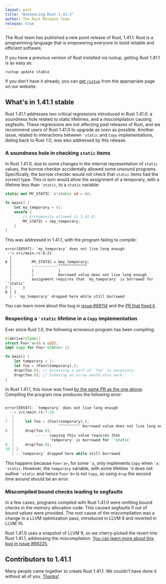 ```yaml
---
layout: post
title: "Announcing Rust 1.41.1"
author: The Rust Release Team
release: true
---
```


The Rust team has published a new point release of Rust, 1.41.1.
Rust is a programming language that is empowering everyone to build reliable and efficient software.

If you have a previous version of Rust installed via rustup, getting Rust 1.41.1 is as easy as:

```console
rustup update stable
```

If you don't have it already, you can [get `rustup`][install] from the appropriate page on our website.

[install]: https://www.rust-lang.org/tools/install

## What's in 1.41.1 stable

Rust 1.41.1 addresses two critical regressions introduced in Rust 1.41.0:
a soundness hole related to static lifetimes, and a miscompilation causing segfaults.
These regressions are not affecting past releases of Rust,
and we recommend users of Rust 1.41.0 to upgrade as soon as possible.
Another issue, related to interactions between `'static` and `Copy` implementations,
dating back to Rust 1.0, was also addressed by this release.

### A soundness hole in checking `static` items

In Rust 1.41.0, due to some changes in the internal representation of `static` values,
the borrow checker accidentally allowed some unsound programs.
Specifically, the borrow checker would not check that `static` items had the correct type.
This in turn would allow the assignment of a temporary,
with a lifetime less than `'static`, to a `static` variable:

```rust
static mut MY_STATIC: &'static u8 = &0;

fn main() {
    let my_temporary = 42;
    unsafe {
        // Erroneously allowed in 1.41.0:
        MY_STATIC = &my_temporary;
    }
}
```

This was addressed in 1.41.1, with the program failing to compile:
```
error[E0597]: `my_temporary` does not live long enough
 --> src/main.rs:6:21
  |
6 |         MY_STATIC = &my_temporary;
  |         ------------^^^^^^^^^^^^^
  |         |           |
  |         |           borrowed value does not live long enough
  |         assignment requires that `my_temporary` is borrowed for `'static`
7 |     }
8 | }
  | - `my_temporary` dropped here while still borrowed

```

You can learn more about this bug in [issue #69114][69114] and the [PR that fixed it][pr_69145].

[69114]: https://github.com/rust-lang/rust/issues/69114
[pr_69145]: https://github.com/rust-lang/rust/pull/69145

### Respecting a `'static` lifetime in a `Copy` implementation

[1.40.0_post]: https://blog.rust-lang.org/2019/12/19/Rust-1.40.0.html#borrow-check-migration-warnings-are-hard-errors-in-rust-2015

Ever since Rust 1.0, the following erroneous program has been compiling:

```rust
#[derive(Clone)]
struct Foo<'a>(&'a u32);
impl Copy for Foo<'static> {}

fn main() {
    let temporary = 2;
    let foo = (Foo(&temporary),);
    drop(foo.0); // Accessing a part of `foo` is necessary.
    drop(foo.0); // Indexing an array would also work.
}
```

In Rust 1.41.1, this issue was fixed [by the same PR as the one above][pr_69145].
Compiling the program now produces the following error:

```rust

error[E0597]: `temporary` does not live long enough
  --> src/main.rs:7:20
   |
7  |     let foo = (Foo(&temporary),);
   |                    ^^^^^^^^^^ borrowed value does not live long enough
8  |     drop(foo.0);
   |          ----- copying this value requires that
   |                `temporary` is borrowed for `'static`
9  |     drop(foo.0);
10 | }
   | - `temporary` dropped here while still borrowed
```

This happens because `Foo<'a>`, for some `'a`, only implements `Copy` when `'a: 'static`.
However, the `temporary` variable,
with some lifetime `'0` does not outlive `'static` and hence `Foo<'0>` is not `Copy`,
so using `drop` the second time around should be an error.

### Miscompiled bound checks leading to segfaults

In a few cases, programs compiled with Rust 1.41.0 were omitting bound checks in the memory allocation code.
This caused segfaults if out of bound values were provided.
The root cause of the miscompilation was a change in a LLVM optimization pass,
introduced in LLVM 9 and reverted in LLVM 10.

Rust 1.41.0 uses a snapshot of LLVM 9, so we cherry-picked the revert into Rust 1.41.1,
addressing the miscompilation. [You can learn more about this bug in issue #69225][69225].

[69225]: https://github.com/rust-lang/rust/issues/69225

## Contributors to 1.41.1

Many people came together to create Rust 1.41.1.
We couldn't have done it without all of you. [Thanks!](https://thanks.rust-lang.org/rust/1.41.1/)
